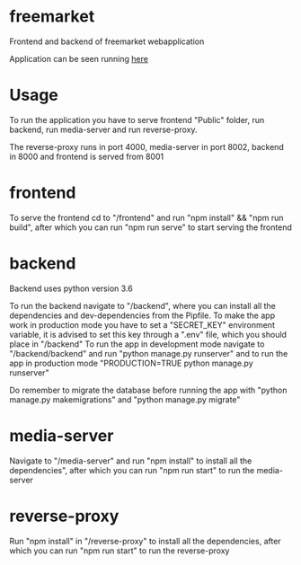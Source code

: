 # freemarket
Frontend and backend of freemarket webapplication

Application can be seen running [here](http://fullstackdemo.ddns.net/)


# Usage
To run the application you have to serve frontend "Public" folder, run backend, run media-server and run reverse-proxy.

The reverse-proxy runs in port 4000, media-server in port 8002, backend in 8000 and frontend is served from 8001


# frontend
To serve the frontend cd to "/frontend" and run "npm install" && "npm run build", after which you can run "npm run serve" to start serving the frontend

# backend
Backend uses python version 3.6

To run the backend navigate to "/backend", where you can install all the dependencies and dev-dependencies from the Pipfile.
To make the app work in production mode you have to set a "SECRET_KEY" environment variable, it is advised to set this key through a ".env" file, which you should place in "/backend"
To run the app in development mode navigate to "/backend/backend" and run "python manage.py runserver" and to run the app in production mode "PRODUCTION=TRUE python manage.py runserver"

Do remember to migrate the database before running the app with "python manage.py makemigrations" and "python manage.py migrate"

# media-server
Navigate to "/media-server" and run "npm install" to install all the dependencies", after which you can run "npm run start" to run the media-server

# reverse-proxy
Run "npm install" in "/reverse-proxy" to install all the dependencies, after which you can run "npm run start" to run the reverse-proxy
